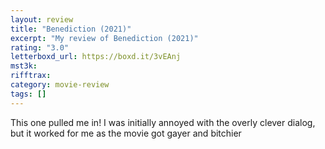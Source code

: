 ```yaml
---
layout: review
title: "Benediction (2021)"
excerpt: "My review of Benediction (2021)"
rating: "3.0"
letterboxd_url: https://boxd.it/3vEAnj
mst3k:
rifftrax:
category: movie-review
tags: []
---
```


This one pulled me in! I was initially annoyed with the overly clever dialog, but it worked for me as the movie got gayer and bitchier

